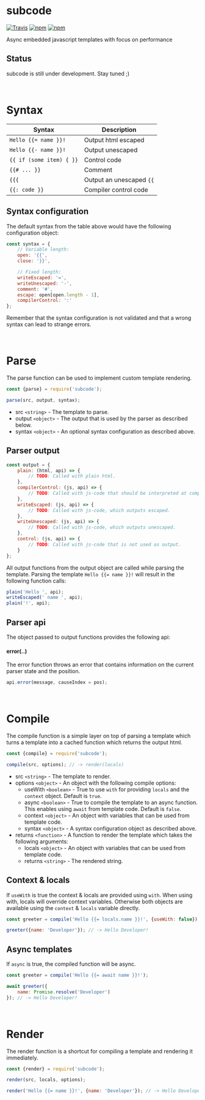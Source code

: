 # subcode
[![Travis](https://img.shields.io/travis/mpt0/node-subcode.svg)]()
[![npm](https://img.shields.io/npm/v/subcode.svg)]()
[![npm](https://img.shields.io/npm/l/subcode.svg)]()

Async embedded javascript templates with focus on performance

## Status
subcode is still under development. Stay tuned ;)

<br/>



# Syntax
| Syntax | Description |
|-|-|
| `Hello {{= name }}!` | Output html escaped |
| `Hello {{- name }}!` | Output unescaped |
| `{{ if (some item) { }}` | Control code |
| `{{# ... }}` | Comment |
| `{{{` | Output an unescaped `{{` |
| `{{: code }}` | Compiler control code |

## Syntax configuration
The default syntax from the table above would have the following configuration object:
```js
const syntax = {
	// Variable length:
	open: '{{',
	close: '}}',

	// Fixed length:
	writeEscaped: '=',
	writeUnescaped: '-',
	comment: '#',
	escape: open[open.length - 1],
	compilerControl: ':'
};
```
Remember that the syntax configuration is not validated and that a wrong syntax can lead to strange errors.

<br/>



# Parse
The parse function can be used to implement custom template rendering.
```js
const {parse} = require('subcode');

parse(src, output, syntax);
```
+ src `<string>` - The template to parse.
+ output `<object>` - The output that is used by the parser as described below.
+ syntax `<object>` - An optional syntax configuration as described above.

## Parser output
```js
const output = {
	plain: (html, api) => {
		// TODO: Called with plain html.
	},
	compilerControl: (js, api) => {
		// TODO: Called with js-code that should be interpreted at compile time if supported.
	},
	writeEscaped: (js, api) => {
		// TODO: Called with js-code, which outputs escaped.
	},
	writeUnescaped: (js, api) => {
		// TODO: Called with js-code, which outputs unescaped.
	},
	control: (js, api) => {
		// TODO: Called with js-code that is not used as output.
	}
};
```
All output functions from the output object are called while parsing the template.
Parsing the template `Hello {{= name }}!` will result in the following function calls:
```js
plain('Hello ', api);
writeEscaped(' name ', api);
plain('!', api);
```

## Parser api
The object passed to output functions provides the following api:

#### error(..)
The error function throws an error that contains information on the current parser state and the position.
```js
api.error(message, causeIndex = pos);
```

<br/>



# Compile
The compile function is a simple layer on top of parsing a template which turns a template into a cached function which returns the output html.
```js
const {compile} = require('subcode');

compile(src, options); // -> render(locals)
```
+ src `<string>` - The template to render.
+ options `<object>` - An object with the following compile options:
	+ useWith `<boolean>` - True to use `with` for providing `locals` and the `context` object. Default is `true`.
	+ async `<boolean>` - True to compile the template to an async function. This enables using `await` from template code. Default is `false`.
	+ context `<object>` - An object with variables that can be used from template code.
	+ syntax `<object>` - A syntax configuration object as described above.
+ returns `<function>` - A function to render the template which takes the following arguments:
	+ locals `<object>` - An object with variables that can be used from template code.
	+ returns `<string>` - The rendered string.

## Context &amp; locals
If `useWith` is true the context &amp; locals are provided using `with`. When using with, locals will override context variables. Otherwise both objects are available using the `context` &amp; `locals` variable directly.
```js
const greeter = compile('Hello {{= locals.name }}!', {useWith: false});

greeter({name: 'Developer'}); // -> Hello Developer!
```

## Async templates
If `async` is true, the compiled function will be async.
```js
const greeter = compile('Hello {{= await name }}!');

await greeter({
	name: Promise.resolve('Developer')
}); // -> Hello Developer!
```

<br/>



# Render
The render function is a shortcut for compiling a template and rendering it immediately.
```js
const {render} = require('subcode');

render(src, locals, options);

render('Hello {{= name }}!', {name: 'Developer'}); // -> Hello Developer!
```

